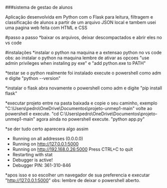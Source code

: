 ###sistema de gestao de alunos

Aplicação desenvolvida em Python com o Flask para leitura, filtragem e classificação de alunos a partir de um arquivo JSON local e tambem usei uma pagina web feita com HTML e CSS

#passo a passo
*baixar os arquivos, deixar descompactados e abrir eles no vs code

#instalações
*instalar o python na maquina e a extensao python no vs code
obs: ao instalar o python na maquina lembre de ativar as opcoes "use admin privileges when instaling py exe" e "add python.exe to PATH"

*testar se o python realmente foi instalado
execute o powershell como adm e digite "python --version"

*instalar o flask
abra novamente o powershell como adm e digite "pip install flask"

*executar projeto
entre na pasta baixada e copie o seu caminho, exemplo "C:\Users\pedro\OneDrive\Documentos\projeto-unmep1-main"
volte ao powershell e execute. "cd C:\Users\pedro\OneDrive\Documentos\projeto-unmep1-main"
agora ainda no powershell execute. "python app.py"

*se der tudo certo aparecera algo assim

 * Running on all addresses (0.0.0.0)
 * Running on http://127.0.0.1:5000
 * Running on http://192.168.0.26:5000
Press CTRL+C to quit
 * Restarting with stat
 * Debugger is active!
 * Debugger PIN: 361-310-846

*apos isso e so escolher um navegador de sua preferencia e executar "http://127.0.0.1:5000"
obs: lembre de deixar o powershell aberto.
